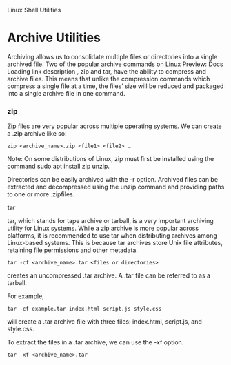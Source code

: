 
Linux Shell Utilities

# Archive Utilities

Archiving allows us to consolidate multiple files or directories into a single archived file. Two of the popular archive commands on 
Linux
Preview: Docs Loading link description
, zip and tar, have the ability to compress and archive files. This means that unlike the compression commands which compress a single file at a time, the files’ size will be reduced and packaged into a single archive file in one command.

### zip

Zip files are very popular across multiple operating systems. We can create a .zip archive like so:

```
zip <archive_name>.zip <file1> <file2> …

```

Note: On some distributions of Linux, zip must first be installed using the command sudo apt install zip unzip.

Directories can be easily archived with the -r option. Archived files can be extracted and decompressed using the unzip command and providing paths to one or more .zipfiles.

**tar**

tar, which stands for tape archive or tarball, is a very important archiving utility for Linux systems. While a zip archive is more popular across platforms, it is recommended to use tar when distributing archives among Linux-based systems. This is because tar archives store Unix file attributes, retaining file permissions and other metadata.

```
tar -cf <archive_name>.tar <files or directories>

```

creates an uncompressed .tar archive. A .tar file can be referred to as a tarball.

For example,

```
tar -cf example.tar index.html script.js style.css

```
will create a .tar archive file with three files: index.html, script.js, and style.css.

To extract the files in a .tar archive, we can use the -xf option.

```
tar -xf <archive_name>.tar

```
